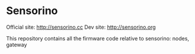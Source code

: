 Sensorino
=========

Official site: http://sensorino.cc
Dev site: http://sensorino.org

This repository contains all the firmware code relative to sensorino: nodes, gateway
